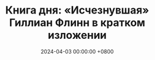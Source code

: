 ---
title: "Книга дня: «Исчезнувшая» Гиллиан Флинн в кратком изложении"
description: >-
  Ищете захватывающий триллер? Книга Гиллиан Флинн "Исчезнувшая" — это история обмана, манипуляций и тайн брака Ника и Эми Данн!
date: 2024-04-03 00:00:00 +0800
categories: [Мышление, Конспекты-книг]
tags:
  [
    исчезнувшая,
    гиллиан-флинн,
    психологический-триллер,
    детектив,
    саспенс,
    брак,
    обман,
    манипуляция,
    ненадёжный-рассказчик,
    тёмный-юмор,
    медиа-внимание,
    ложные-обвинения,
    пропавший-человек,
    бестселлер,
    экранизация,
    современный-нуар,
    бытовой-триллер,
    психология-отношений,
    медиа-сатира,
    доверие,
    предательство,
    скрытые-мотивы,
    судебная-драма,
    жизнь-в-городке,
    общественное-мнение,
    восприятие,
    медиа-шумиха
  ]
image: 
alt: Книга Исчезнувшая Гиллиан Флинн
fallback:
  - 
  - 
---